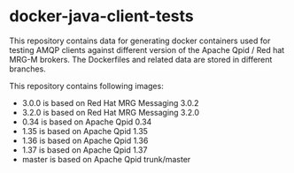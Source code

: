 # docker-java-client-tests

This repository contains data for generating docker containers used for testing AMQP clients against different version of the Apache Qpid / Red hat MRG-M brokers. The Dockerfiles and related data are stored in different branches.

This repository contains following images:
- 3.0.0 is based on Red Hat MRG Messaging 3.0.2
- 3.2.0 is based on Red Hat MRG Messaging 3.2.0
- 0.34 is based on Apache Qpid 0.34
- 1.35 is based on Apache Qpid 1.35
- 1.36 is based on Apache Qpid 1.36
- 1.37 is based on Apache Qpid 1.37
- master is based on Apache Qpid trunk/master
